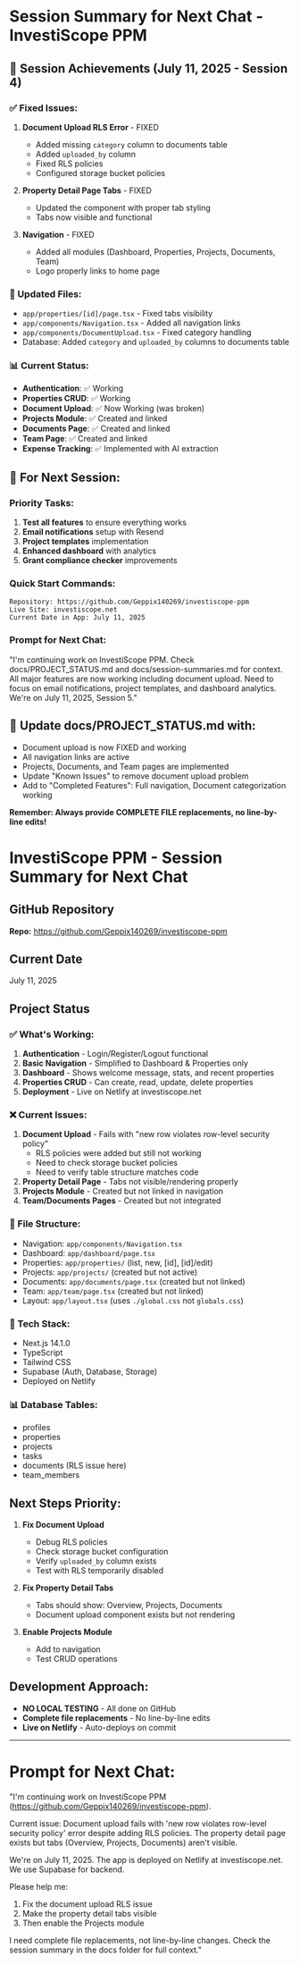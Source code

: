 # Session Summary for Next Chat - InvestiScope PPM

## 🚀 Session Achievements (July 11, 2025 - Session 4)

### ✅ Fixed Issues:
1. **Document Upload RLS Error** - FIXED
   - Added missing `category` column to documents table
   - Added `uploaded_by` column
   - Fixed RLS policies
   - Configured storage bucket policies

2. **Property Detail Page Tabs** - FIXED
   - Updated the component with proper tab styling
   - Tabs now visible and functional

3. **Navigation** - FIXED
   - Added all modules (Dashboard, Properties, Projects, Documents, Team)
   - Logo properly links to home page

### 📁 Updated Files:
- `app/properties/[id]/page.tsx` - Fixed tabs visibility
- `app/components/Navigation.tsx` - Added all navigation links
- `app/components/DocumentUpload.tsx` - Fixed category handling
- Database: Added `category` and `uploaded_by` columns to documents table

### 📊 Current Status:
- **Authentication**: ✅ Working
- **Properties CRUD**: ✅ Working
- **Document Upload**: ✅ Now Working (was broken)
- **Projects Module**: ✅ Created and linked
- **Documents Page**: ✅ Created and linked
- **Team Page**: ✅ Created and linked
- **Expense Tracking**: ✅ Implemented with AI extraction

## 🔧 For Next Session:

### Priority Tasks:
1. **Test all features** to ensure everything works
2. **Email notifications** setup with Resend
3. **Project templates** implementation
4. **Enhanced dashboard** with analytics
5. **Grant compliance checker** improvements

### Quick Start Commands:
```
Repository: https://github.com/Geppix140269/investiscope-ppm
Live Site: investiscope.net
Current Date in App: July 11, 2025
```

### Prompt for Next Chat:
"I'm continuing work on InvestiScope PPM. Check docs/PROJECT_STATUS.md and docs/session-summaries.md for context. All major features are now working including document upload. Need to focus on email notifications, project templates, and dashboard analytics. We're on July 11, 2025, Session 5."

## 📝 Update docs/PROJECT_STATUS.md with:
- Document upload is now FIXED and working
- All navigation links are active
- Projects, Documents, and Team pages are implemented
- Update "Known Issues" to remove document upload problem
- Add to "Completed Features": Full navigation, Document categorization working

**Remember: Always provide COMPLETE FILE replacements, no line-by-line edits!**

# InvestiScope PPM - Session Summary for Next Chat

## GitHub Repository
**Repo:** https://github.com/Geppix140269/investiscope-ppm

## Current Date
July 11, 2025

## Project Status

### ✅ What's Working:
1. **Authentication** - Login/Register/Logout functional
2. **Basic Navigation** - Simplified to Dashboard & Properties only
3. **Dashboard** - Shows welcome message, stats, and recent properties
4. **Properties CRUD** - Can create, read, update, delete properties
5. **Deployment** - Live on Netlify at investiscope.net

### ❌ Current Issues:
1. **Document Upload** - Fails with "new row violates row-level security policy"
   - RLS policies were added but still not working
   - Need to check storage bucket policies
   - Need to verify table structure matches code
2. **Property Detail Page** - Tabs not visible/rendering properly
3. **Projects Module** - Created but not linked in navigation
4. **Team/Documents Pages** - Created but not integrated

### 📁 File Structure:
- Navigation: `app/components/Navigation.tsx`
- Dashboard: `app/dashboard/page.tsx`
- Properties: `app/properties/` (list, new, [id], [id]/edit)
- Projects: `app/projects/` (created but not active)
- Documents: `app/documents/page.tsx` (created but not linked)
- Team: `app/team/page.tsx` (created but not linked)
- Layout: `app/layout.tsx` (uses `./global.css` not `globals.css`)

### 🔧 Tech Stack:
- Next.js 14.1.0
- TypeScript
- Tailwind CSS
- Supabase (Auth, Database, Storage)
- Deployed on Netlify

### 📊 Database Tables:
- profiles
- properties
- projects
- tasks
- documents (RLS issue here)
- team_members

## Next Steps Priority:

1. **Fix Document Upload**
   - Debug RLS policies
   - Check storage bucket configuration
   - Verify `uploaded_by` column exists
   - Test with RLS temporarily disabled

2. **Fix Property Detail Tabs**
   - Tabs should show: Overview, Projects, Documents
   - Document upload component exists but not rendering

3. **Enable Projects Module**
   - Add to navigation
   - Test CRUD operations

## Development Approach:
- **NO LOCAL TESTING** - All done on GitHub
- **Complete file replacements** - No line-by-line edits
- **Live on Netlify** - Auto-deploys on commit

---

# Prompt for Next Chat:

"I'm continuing work on InvestiScope PPM (https://github.com/Geppix140269/investiscope-ppm). 

Current issue: Document upload fails with 'new row violates row-level security policy' error despite adding RLS policies. The property detail page exists but tabs (Overview, Projects, Documents) aren't visible. 

We're on July 11, 2025. The app is deployed on Netlify at investiscope.net. We use Supabase for backend.

Please help me:
1. Fix the document upload RLS issue
2. Make the property detail tabs visible
3. Then enable the Projects module

I need complete file replacements, not line-by-line changes. Check the session summary in the docs folder for full context."
